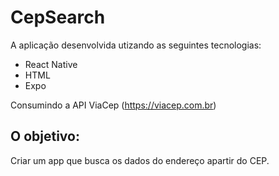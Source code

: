 # CepSearch

A aplicação desenvolvida utizando as seguintes tecnologias:

* React Native
* HTML
* Expo

Consumindo a API ViaCep (https://viacep.com.br)


## O objetivo:

Criar um app que busca os dados do endereço apartir do CEP.
